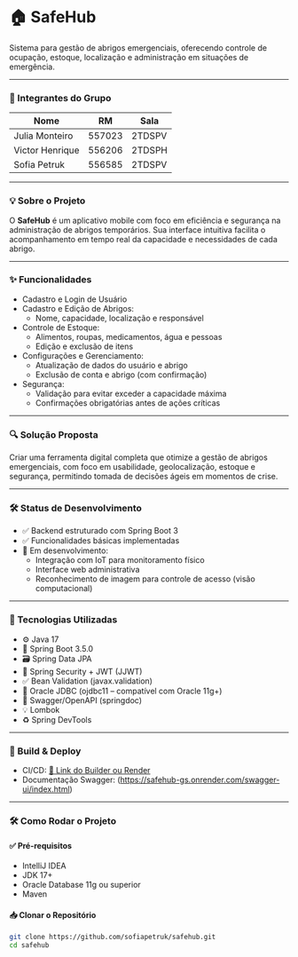 # 🏠 SafeHub

Sistema para gestão de abrigos emergenciais, oferecendo controle de ocupação, estoque, localização e administração em situações de emergência.

---

### 👥 Integrantes do Grupo

| Nome             | RM     | Sala    |
|------------------|--------|---------|
| Julia Monteiro   | 557023 | 2TDSPV  |
| Victor Henrique  | 556206 | 2TDSPH  |
| Sofia Petruk     | 556585 | 2TDSPV  |

---

### 💡 Sobre o Projeto

O **SafeHub** é um aplicativo mobile com foco em eficiência e segurança na administração de abrigos temporários. Sua interface intuitiva facilita o acompanhamento em tempo real da capacidade e necessidades de cada abrigo.

---

### ✨ Funcionalidades

- Cadastro e Login de Usuário
- Cadastro e Edição de Abrigos:
  - Nome, capacidade, localização e responsável
- Controle de Estoque:
  - Alimentos, roupas, medicamentos, água e pessoas
  - Edição e exclusão de itens
- Configurações e Gerenciamento:
  - Atualização de dados do usuário e abrigo
  - Exclusão de conta e abrigo (com confirmação)
- Segurança:
  - Validação para evitar exceder a capacidade máxima
  - Confirmações obrigatórias antes de ações críticas

---

### 🔍 Solução Proposta

Criar uma ferramenta digital completa que otimize a gestão de abrigos emergenciais, com foco em usabilidade, geolocalização, estoque e segurança, permitindo tomada de decisões ágeis em momentos de crise.

---

### 🛠️ Status de Desenvolvimento

- ✅ Backend estruturado com Spring Boot 3
- ✅ Funcionalidades básicas implementadas
- 🔄 Em desenvolvimento:
  - Integração com IoT para monitoramento físico
  - Interface web administrativa
  - Reconhecimento de imagem para controle de acesso (visão computacional)

---

### 🧰 Tecnologias Utilizadas

- ⚙️ Java 17
- 🚀 Spring Boot 3.5.0
- 🗃️ Spring Data JPA
- 🔐 Spring Security + JWT (JJWT)
- ✅ Bean Validation (javax.validation)
- 🧪 Oracle JDBC (ojdbc11 – compatível com Oracle 11g+)
- 📖 Swagger/OpenAPI (springdoc)
- 💡 Lombok
- ♻️ Spring DevTools

---


### 🚧 Build & Deploy
- CI/CD: [🔗 Link do Builder ou Render](https://safehub-gs.onrender.com)
- Documentação Swagger: (https://safehub-gs.onrender.com/swagger-ui/index.html)

---

### 🛠️ Como Rodar o Projeto

#### ✅ Pré-requisitos

- IntelliJ IDEA
- JDK 17+
- Oracle Database 11g ou superior
- Maven

#### 📥 Clonar o Repositório

```bash
git clone https://github.com/sofiapetruk/safehub.git
cd safehub
